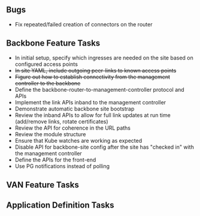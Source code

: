 ## Bugs
 - Fix repeated/failed creation of connectors on the router

## Backbone Feature Tasks
 - In initial setup, specify which ingresses are needed on the site based on configured access points
 - ~~In site YAML, include outgoing peer-links to known access points~~
 - ~~Figure out how to establish connectivity from the management controller to the backbone~~
 - Define the backbone-router-to-management-controller protocol and APIs
 - Implement the link APIs inband to the management controller
 - Demonstrate automatic backbone site bootstrap
 - Review the inband APIs to allow for full link updates at run time (add/remove links, rotate certificates)
 - Review the API for coherence in the URL paths
 - Review the module structure
 - Ensure that Kube watches are working as expected
 - Disable API for backbone-site config after the site has "checked in" with the management controller
 - Define the APIs for the front-end
 - Use PG notifications instead of polling

## VAN Feature Tasks

## Application Definition Tasks
